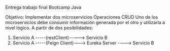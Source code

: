 Entrega trabajo final 
Bootcamp Java

Objetivo:
Implementar dos microservicios
Operaciones CRUD 
Uno de los microservicios debe consumir información generada por el otro y utilizarla a nivel lógico.
A partir de dos posibilidades:

1) Servicio A -----(restClient)-----> Servicio B
2) Servicio A -----(Feign Client)---> Eureka Server ----> Servicio B 
